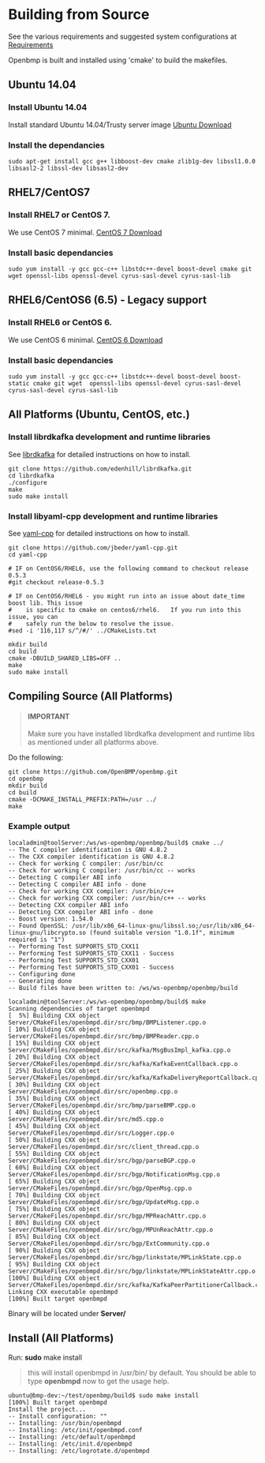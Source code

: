Building from Source 
====================
See the various requirements and suggested system configurations at [Requirements](REQUIREMENTS.md)

Openbmp is built and installed using 'cmake' to build the makefiles. 

Ubuntu 14.04
------------
### Install Ubuntu 14.04
Install standard Ubuntu 14.04/Trusty server image [Ubuntu Download](http://www.ubuntu.com/download)

### Install the dependancies

``` 
sudo apt-get install gcc g++ libboost-dev cmake zlib1g-dev libssl1.0.0 libsasl2-2 libssl-dev libsasl2-dev 
```

RHEL7/CentOS7
-------------

### Install RHEL7 or CentOS 7.  
We use CentOS 7 minimal.  [CentOS 7 Download](http://www.centos.org/download/)

### Install basic dependancies
```
sudo yum install -y gcc gcc-c++ libstdc++-devel boost-devel cmake git wget openssl-libs openssl-devel cyrus-sasl-devel cyrus-sasl-lib
```


RHEL6/CentOS6 (6.5) - Legacy support
------------------------------------

### Install RHEL6 or CentOS 6.  
We use CentOS 6 minimal.  [CentOS 6 Download](http://wiki.centos.org/Download)

### Install basic dependancies
```
sudo yum install -y gcc gcc-c++ libstdc++-devel boost-devel boost-static cmake git wget  openssl-libs openssl-devel cyrus-sasl-devel cyrus-sasl-devel cyrus-sasl-lib
```

All Platforms (Ubuntu, CentOS, etc.)
------------------------------------

### Install librdkafka development and runtime libraries

See [librdkafka](https://github.com/edenhill/librdkafka) for detailed instructions on how to install.  

```
git clone https://github.com/edenhill/librdkafka.git
cd librdkafka
./configure
make
sudo make install
```

### Install libyaml-cpp development and runtime libraries

See [yaml-cpp](https://github.com/jbeder/yaml-cpp) for detailed instructions on how to install.

```
git clone https://github.com/jbeder/yaml-cpp.git
cd yaml-cpp

# IF on CentOS6/RHEL6, use the following command to checkout release 0.5.3
#git checkout release-0.5.3

# IF on CentOS6/RHEL6 - you might run into an issue about date_time boost lib. This issue
#    is specific to cmake on centos6/rhel6.   If you run into this issue, you can
#    safely run the below to resolve the issue. 
#sed -i '116,117 s/^/#/' ../CMakeLists.txt

mkdir build
cd build
cmake -DBUILD_SHARED_LIBS=OFF ..
make
sudo make install
```

Compiling Source (All Platforms)
-------------------------------------
> #### IMPORTANT
> Make sure you have installed librdkafka development and runtime libs as mentioned under all platforms above.

Do the following: 

    git clone https://github.com/OpenBMP/openbmp.git
    cd openbmp
    mkdir build
    cd build
    cmake -DCMAKE_INSTALL_PREFIX:PATH=/usr ../  
    make

### Example output
```
localadmin@toolServer:/ws/ws-openbmp/openbmp/build$ cmake ../
-- The C compiler identification is GNU 4.8.2
-- The CXX compiler identification is GNU 4.8.2
-- Check for working C compiler: /usr/bin/cc
-- Check for working C compiler: /usr/bin/cc -- works
-- Detecting C compiler ABI info
-- Detecting C compiler ABI info - done
-- Check for working CXX compiler: /usr/bin/c++
-- Check for working CXX compiler: /usr/bin/c++ -- works
-- Detecting CXX compiler ABI info
-- Detecting CXX compiler ABI info - done
-- Boost version: 1.54.0
-- Found OpenSSL: /usr/lib/x86_64-linux-gnu/libssl.so;/usr/lib/x86_64-linux-gnu/libcrypto.so (found suitable version "1.0.1f", minimum required is "1")
-- Performing Test SUPPORTS_STD_CXX11
-- Performing Test SUPPORTS_STD_CXX11 - Success
-- Performing Test SUPPORTS_STD_CXX01
-- Performing Test SUPPORTS_STD_CXX01 - Success
-- Configuring done
-- Generating done
-- Build files have been written to: /ws/ws-openbmp/openbmp/build

localadmin@toolServer:/ws/ws-openbmp/openbmp/build$ make
Scanning dependencies of target openbmpd
[  5%] Building CXX object Server/CMakeFiles/openbmpd.dir/src/bmp/BMPListener.cpp.o
[ 10%] Building CXX object Server/CMakeFiles/openbmpd.dir/src/bmp/BMPReader.cpp.o
[ 15%] Building CXX object Server/CMakeFiles/openbmpd.dir/src/kafka/MsgBusImpl_kafka.cpp.o
[ 20%] Building CXX object Server/CMakeFiles/openbmpd.dir/src/kafka/KafkaEventCallback.cpp.o
[ 25%] Building CXX object Server/CMakeFiles/openbmpd.dir/src/kafka/KafkaDeliveryReportCallback.cpp.o
[ 30%] Building CXX object Server/CMakeFiles/openbmpd.dir/src/openbmp.cpp.o
[ 35%] Building CXX object Server/CMakeFiles/openbmpd.dir/src/bmp/parseBMP.cpp.o
[ 40%] Building CXX object Server/CMakeFiles/openbmpd.dir/src/md5.cpp.o
[ 45%] Building CXX object Server/CMakeFiles/openbmpd.dir/src/Logger.cpp.o
[ 50%] Building CXX object Server/CMakeFiles/openbmpd.dir/src/client_thread.cpp.o
[ 55%] Building CXX object Server/CMakeFiles/openbmpd.dir/src/bgp/parseBGP.cpp.o
[ 60%] Building CXX object Server/CMakeFiles/openbmpd.dir/src/bgp/NotificationMsg.cpp.o
[ 65%] Building CXX object Server/CMakeFiles/openbmpd.dir/src/bgp/OpenMsg.cpp.o
[ 70%] Building CXX object Server/CMakeFiles/openbmpd.dir/src/bgp/UpdateMsg.cpp.o
[ 75%] Building CXX object Server/CMakeFiles/openbmpd.dir/src/bgp/MPReachAttr.cpp.o
[ 80%] Building CXX object Server/CMakeFiles/openbmpd.dir/src/bgp/MPUnReachAttr.cpp.o
[ 85%] Building CXX object Server/CMakeFiles/openbmpd.dir/src/bgp/ExtCommunity.cpp.o
[ 90%] Building CXX object Server/CMakeFiles/openbmpd.dir/src/bgp/linkstate/MPLinkState.cpp.o
[ 95%] Building CXX object Server/CMakeFiles/openbmpd.dir/src/bgp/linkstate/MPLinkStateAttr.cpp.o
[100%] Building CXX object Server/CMakeFiles/openbmpd.dir/src/kafka/KafkaPeerPartitionerCallback.cpp.o
Linking CXX executable openbmpd
[100%] Built target openbmpd

```

Binary will be located under **Server/**

Install (All Platforms)
----------------------------------------------------

Run: **sudo** make install

> this will install openbmpd in /usr/bin/ by default.  You should be able to type **openbmpd** now to get the usage help. 
> 

```
ubuntu@bmp-dev:~/test/openbmp/build$ sudo make install
[100%] Built target openbmpd
Install the project...
-- Install configuration: ""
-- Installing: /usr/bin/openbmpd
-- Installing: /etc/init/openbmpd.conf
-- Installing: /etc/default/openbmpd
-- Installing: /etc/init.d/openbmpd
-- Installing: /etc/logrotate.d/openbmpd
```
